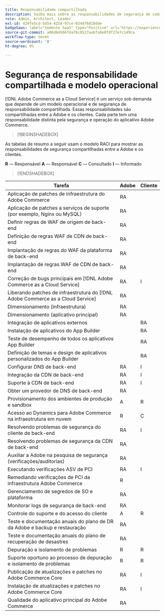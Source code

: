 ```yaml
---
title: Responsabilidade compartilhada
description: Saiba mais sobre as responsabilidades de segurança de cada parte envolvida em seu projeto [!DNL Adobe Commerce as a Cloud Service] do.
role: Admin, Architect, Leader
exl-id: 424fe5cd-5d54-425d-97ce-024476d18dde
badgeSaas: label="Somente SaaS" type="Positive" url="https://experienceleague.adobe.com/en/docs/commerce/user-guides/product-solutions" tooltip="Aplicável somente a projetos do Adobe Commerce as a Cloud Service e do Adobe Commerce Optimizer (infraestrutura SaaS gerenciada pela Adobe)."
source-git-commit: a06d64566fda76c0527aabfa9e8fdf27e7c149ca
workflow-type: tm+mt
source-wordcount: '0'
ht-degree: 0%

---
```


# Segurança de responsabilidade compartilhada e modelo operacional

[!DNL Adobe Commerce as a Cloud Service] é um serviço sob demanda que depende de um modelo operacional e de segurança de responsabilidade compartilhada. Essas responsabilidades são compartilhadas entre a Adobe e os clientes. Cada parte tem uma responsabilidade distinta pela segurança e operação do aplicativo Adobe Commerce.

>[!BEGINSHADEBOX]

As tabelas de resumo a seguir usam o modelo RACI para mostrar as responsabilidades de segurança compartilhadas entre a Adobe e os clientes.

**R** — Responsável
**A** — Responsável
**C** — Consultado
**I** — Informado

>[!ENDSHADEBOX]

| Tarefa | Adobe | Cliente |
| --- | --- | --- |
| Aplicação de patches de infraestrutura do Adobe Commerce | RA | |
| Aplicação de patches a serviços de suporte (por exemplo, Nginx ou MySQL) | RA | |
| Definir regras de WAF de origem de back-end | RA | |
| Definição de regras WAF de CDN de back-end | RA | |
| Implantação de regras do WAF da plataforma de back-end | RA | |
| Implantação de regras WAF de CDN de back-end | RA | |
| Correção de bugs principais em [!DNL Adobe Commerce as a Cloud Service] | RA | I |
| Liberando patches de infraestrutura do [!DNL Adobe Commerce as a Cloud Service] | RA | |
| Dimensionamento (infraestrutura) | RA | |
| Dimensionamento (aplicativo principal) | RA | |
| Integração de aplicativos externos | | RA |
| Instalação de aplicativos do App Builder | | RA |
| Teste de desempenho de todos os aplicativos App Builder | | RA |
| Definição de temas e design de aplicativos personalizados do App Builder | | RA |
| Configurar DNS de back-end | RA | I |
| Integração da CDN de back-end | RA | I |
| Suporte à CDN de back-end | RA | I |
| Obter um provedor de DNS de back-end | RA | |
| Provisionamento dos ambientes de produção e sandbox | A | R |
| Acesso ao Dynamics para Adobe Commerce na infraestrutura em nuvem | R | C |
| Resolvendo problemas de segurança do cliente de back-end | RA | I |
| Resolvendo problemas de segurança da CDN de back-end | RA | |
| Auxiliar a Adobe na pesquisa de segurança (verificações/auditorias) | RA | |
| Executando verificações ASV de PCI | RA | I |
| Remediando verificações de PCI da infraestrutura Adobe Commerce | R | |
| Gerenciamento de segredos de SO e plataforma | RA | |
| Monitorar logs de segurança de back-end | RA | |
| Controle do suporte e do acesso do cliente | A | R |
| Teste e documentação anuais do plano de DR da Adobe e backup e restauração | RA | |
| Teste e documentação anuais do plano de recuperação de desastres | RA | |
| Depuração e isolamento de problemas | R | R |
| Suporte oportuno ao processo de depuração e isolamento de problemas | R | R |
| Publicação de atualizações e patches no Adobe Commerce Core | RA | I |
| Instalação de atualizações e patches no Adobe Commerce Core | RA | I |
| Qualidade do aplicativo principal do Adobe Commerce | RA | |
